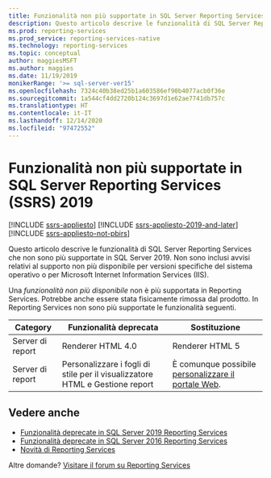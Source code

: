 ```yaml
---
title: Funzionalità non più supportate in SQL Server Reporting Services (SSRS) 2019
description: Questo articolo descrive le funzionalità di SQL Server Reporting Services che non sono più supportate in SQL Server 2019.
ms.prod: reporting-services
ms.prod_service: reporting-services-native
ms.technology: reporting-services
ms.topic: conceptual
author: maggiesMSFT
ms.author: maggies
ms.date: 11/19/2019
monikerRange: '>= sql-server-ver15'
ms.openlocfilehash: 7324c40b38ed25b1a603586ef90b4077acb0f36e
ms.sourcegitcommit: 1a544cf4dd2720b124c3697d1e62ae7741db757c
ms.translationtype: HT
ms.contentlocale: it-IT
ms.lasthandoff: 12/14/2020
ms.locfileid: "97472552"
---
```

# <a name="discontinued-functionality-in-sql-server-2019-reporting-services-ssrs"></a>Funzionalità non più supportate in SQL Server Reporting Services (SSRS) 2019

[!INCLUDE [ssrs-appliesto](../includes/ssrs-appliesto.md)] [!INCLUDE [ssrs-appliesto-2019-and-later](../includes/ssrs-appliesto-2019-and-later.md)] [!INCLUDE [ssrs-appliesto-not-pbirs](../includes/ssrs-appliesto-not-pbirs.md)]

Questo articolo descrive le funzionalità di SQL Server Reporting Services che non sono più supportate in SQL Server 2019. Non sono inclusi avvisi relativi al supporto non più disponibile per versioni specifiche del sistema operativo o per Microsoft Internet Information Services (IIS).

Una _funzionalità non più disponibile_ non è più supportata in Reporting Services. Potrebbe anche essere stata fisicamente rimossa dal prodotto. In Reporting Services non sono più supportate le funzionalità seguenti.

| Category | Funzionalità deprecata | Sostituzione |
| --- | --- | --- |
| Server di report | Renderer HTML 4.0 | Renderer HTML 5 |
| Server di report | Personalizzare i fogli di stile per il visualizzatore HTML e Gestione report | È comunque possibile [personalizzare il portale Web](branding-the-web-portal.md). |

## <a name="see-also"></a>Vedere anche

- [Funzionalità deprecate in SQL Server 2019 Reporting Services](deprecated-features-sql-server-2019-reporting-services-ssrs.md)
- [Funzionalità deprecate in SQL Server 2016 Reporting Services](deprecated-features-sql-server-2017-reporting-services-ssrs.md)  
- [Novità di Reporting Services](../reporting-services/what-s-new-in-sql-server-reporting-services-ssrs.md)  

Altre domande? [Visitare il forum su Reporting Services](https://go.microsoft.com/fwlink/?LinkId=620231)
